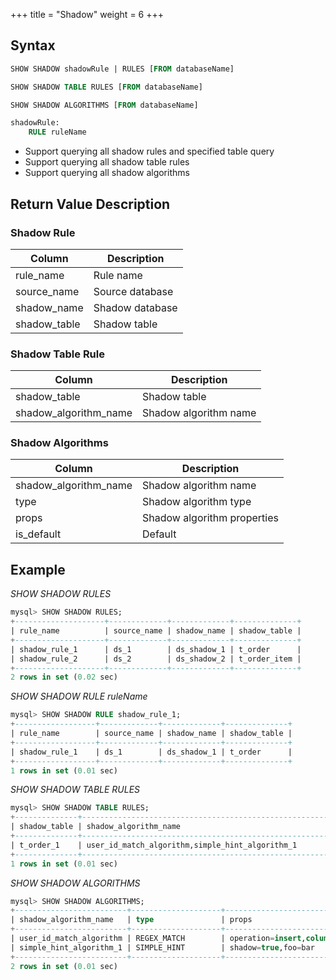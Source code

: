 +++
title = "Shadow"
weight = 6 
+++

## Syntax

```sql
SHOW SHADOW shadowRule | RULES [FROM databaseName]

SHOW SHADOW TABLE RULES [FROM databaseName]

SHOW SHADOW ALGORITHMS [FROM databaseName]

shadowRule: 
    RULE ruleName
```
- Support querying all shadow rules and specified table query
- Support querying all shadow table rules
- Support querying all shadow algorithms

## Return Value Description

### Shadow Rule

| Column       | Description     |
| ------------ | --------------- |
| rule_name    | Rule name       |
| source_name  | Source database |
| shadow_name  | Shadow database |
| shadow_table | Shadow table    |

### Shadow Table Rule

| Column                | Description           |
| --------------------- | --------------------- |
| shadow_table          | Shadow table          |
| shadow_algorithm_name | Shadow algorithm name |

### Shadow Algorithms

| Column                | Description                 |
| --------------------- | --------------------------- |
| shadow_algorithm_name | Shadow algorithm name       |
| type                  | Shadow algorithm type       |
| props                 | Shadow algorithm properties |
| is_default            | Default                     |

## Example

*SHOW SHADOW RULES*

```sql
mysql> SHOW SHADOW RULES;
+--------------------+-------------+-------------+--------------+
| rule_name          | source_name | shadow_name | shadow_table |
+--------------------+-------------+-------------+--------------+
| shadow_rule_1      | ds_1        | ds_shadow_1 | t_order      |
| shadow_rule_2      | ds_2        | ds_shadow_2 | t_order_item |
+--------------------+-------------+-------------+--------------+
2 rows in set (0.02 sec)
```
*SHOW SHADOW RULE ruleName*

```sql
mysql> SHOW SHADOW RULE shadow_rule_1;
+------------------+-------------+-------------+--------------+
| rule_name        | source_name | shadow_name | shadow_table |
+------------------+-------------+-------------+--------------+
| shadow_rule_1    | ds_1        | ds_shadow_1 | t_order      |
+------------------+-------------+-------------+--------------+
1 rows in set (0.01 sec)
```

*SHOW SHADOW TABLE RULES*

```sql
mysql> SHOW SHADOW TABLE RULES;
+--------------+--------------------------------------------------------------------------------+
| shadow_table | shadow_algorithm_name                                                          |
+--------------+--------------------------------------------------------------------------------+
| t_order_1    | user_id_match_algorithm,simple_hint_algorithm_1                                |  
+--------------+--------------------------------------------------------------------------------+
1 rows in set (0.01 sec)
```

*SHOW SHADOW ALGORITHMS*

```sql
mysql> SHOW SHADOW ALGORITHMS;
+-------------------------+--------------------+-------------------------------------------+----------------+
| shadow_algorithm_name   | type               | props                                     | is_default     |
+-------------------------+--------------------+-------------------------------------------+----------------+
| user_id_match_algorithm | REGEX_MATCH        | operation=insert,column=user_id,regex=[1] | false          |
| simple_hint_algorithm_1 | SIMPLE_HINT        | shadow=true,foo=bar                       | false          |
+-------------------------+--------------------+-------------------------------------------+----------------+
2 rows in set (0.01 sec)
```
